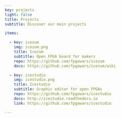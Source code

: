 ```yaml
---
key: projects
light: false
title: Projects
subtitle: Discover our main projects

items:

  - key: icezum
    img: icezum.png
    title: Icezum
    subtitle: Open FPGA board for makers
    repo: https://github.com/fpgawars/icezum
    docs: https://github.com/fpgawars/icezum/wiki

  - key: icestudio
    img: icestudio.png
    title: Icestudio
    subtitle: Graphic editor for open FPGAs
    repo: https://github.com/fpgawars/icestudio
    docs: http://icestudio.readthedocs.io
    link: https://github.com/fpgawars/icestudio

---
```


